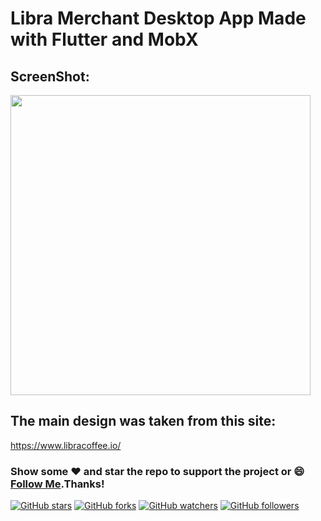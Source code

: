 # Libra Merchant Desktop App Made with Flutter and MobX

## ScreenShot:
<img  height="480px" style="margin-right:10px;" src="assets/screenshot/0.jpg">

## The main design was taken from this site:
https://www.libracoffee.io/
 
### Show some :heart: and star the repo to support the project or :smile:[Follow Me](https://github.com/marcioquimbundo).Thanks!
[![GitHub stars](https://img.shields.io/github/stars/marcioquimbundo/libra_merchant_desktop_flutter.svg?style=social&label=Star)](https://github.com/MarcioQuimbundo/libra_merchant_desktop_flutter) [![GitHub forks](https://img.shields.io/github/forks/marcioquimbundo/libra_merchant_desktop_flutter.svg?style=social&label=Fork)](https://github.com/MarcioQuimbundo/libra_merchant_desktop_flutter/fork) [![GitHub watchers](https://img.shields.io/github/watchers/marcioquimbundo/libra_merchant_desktop_flutter.svg?style=social&label=Watch)](https://github.com/MarcioQuimbundo/libra_merchant_desktop_flutter) [![GitHub followers](https://img.shields.io/github/followers/marcioquimbundo.svg?style=social&label=Follow)](https://github.com/MarcioQuimbundo/)  
